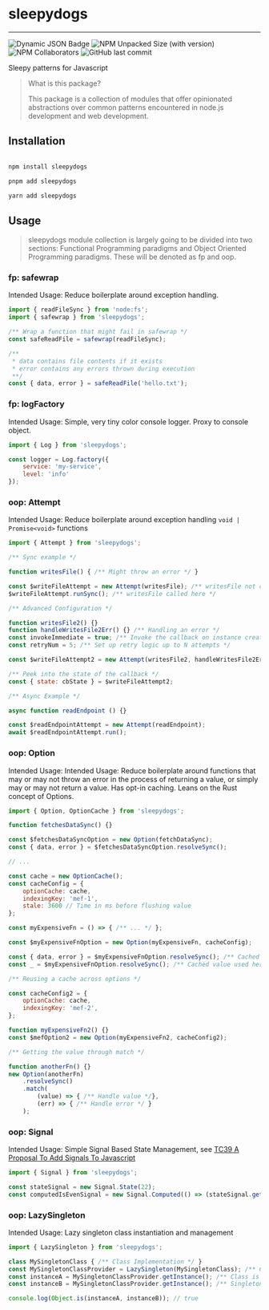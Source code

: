 # sleepydogs

---

![Dynamic JSON Badge](https://img.shields.io/badge/dynamic/json?url=https%3A%2F%2Fraw.githubusercontent.com%2Fnicholasgalante1997%2Fsleepy-dogs%2Fmain%2Fpackage.json&query=%24.version&prefix=%5B&suffix=%5D&style=flat&logo=SemVer&logoColor=blue&label=SemVer)
![NPM Unpacked Size (with version)](https://img.shields.io/npm/unpacked-size/sleepydogs/1.0.2)
![NPM Collaborators](https://img.shields.io/npm/collaborators/sleepydogs)
![GitHub last commit](https://img.shields.io/github/last-commit/nicholasgalante1997/sleepy-dogs)

Sleepy patterns for Javascript  

> What is this package?  
>
> This package is a collection of modules that offer opinionated abstractions over common patterns encountered in node.js development and web development.

## Installation

```bash

npm install sleepydogs

pnpm add sleepydogs

yarn add sleepydogs

```

## Usage

> sleepydogs module collection is largely going to be divided into two sections: Functional Programming paradigms and Object Oriented Programming paradigms. These will be denoted as fp and oop.

### fp: safewrap  

Intended Usage: Reduce boilerplate around exception handling.

```js
import { readFileSync } from 'node:fs';
import { safewrap } from 'sleepydogs';

/** Wrap a function that might fail in safewrap */
const safeReadFile = safewrap(readFileSync);

/**
 * data contains file contents if it exists
 * error contains any errors thrown during execution
 **/
const { data, error } = safeReadFile('hello.txt');
```

### fp: logFactory  

Intended Usage: Simple, very tiny color console logger. Proxy to console object.

```js
import { Log } from 'sleepydogs';

const logger = Log.factory({
    service: 'my-service',
    level: 'info'
});
```

### oop: Attempt

Intended Usage: Reduce boilerplate around exception handling `void | Promise<void>` functions

```js
import { Attempt } from 'sleepydogs';

/** Sync example */

function writesFile() { /** Might throw an error */ }

const $writeFileAttempt = new Attempt(writesFile); /** writesFile not called yet */
$writeFileAttempt.runSync(); /** writesFile called here */

/** Advanced Configuration */

function writesFile2() {}
function handleWritesFile2Err() {} /** Handling an error */
const invokeImmediate = true; /** Invoke the callback on instance creation, so there's no need to call runSync */
const retryNum = 5; /** Set up retry logic up to N attempts */

const $writeFileAttempt2 = new Attempt(writesFile2, handleWritesFile2Err, invokeImmediate, retryNum);

/** Peek into the state of the callback */
const { state: cbState } = $writeFileAttempt2;

/** Async Example */

async function readEndpoint () {}

const $readEndpointAttempt = new Attempt(readEndpoint);
await $readEndpointAttempt.run();
```

### oop: Option

Intended Usage: Intended Usage: Reduce boilerplate around functions that may or may not throw an error in the process of returning a value, or simply may or may not return a value. Has opt-in caching. Leans on the Rust concept of Options.

```js
import { Option, OptionCache } from 'sleepydogs';

function fetchesDataSync() {}

const $fetchesDataSyncOption = new Option(fetchDataSync);
const { data, error } = $fetchesDataSyncOption.resolveSync();

// ... 

const cache = new OptionCache();
const cacheConfig = {
    optionCache: cache,
    indexingKey: 'mef-1',
    stale: 3600 // Time in ms before flushing value
};

const myExpensiveFn = () => { /** ... */ };

const $myExpensiveFnOption = new Option(myExpensiveFn, cacheConfig);

const { data, error } = $myExpensiveFnOption.resolveSync(); /** Cached value set here */
const _ = $myExpensiveFnOption.resolveSync(); /** Cached value used here */

/** Reusing a cache across options */

const cacheConfig2 = {
    optionCache: cache,
    indexingKey: 'mef-2',
};

function myExpensiveFn2() {}
const $mefOption2 = new Option(myExpensiveFn2, cacheConfig2);

/** Getting the value through match */

function anotherFn() {}
new Option(anotherFn)
    .resolveSync()
    .match(
        (value) => { /** Handle value */},
        (err) => { /** Handle error */ }
    );

```

### oop: Signal

Intended Usage: Simple Signal Based State Management, see [TC39 A Proposal To Add Signals To Javascript](https://github.com/tc39/proposal-signals)

```js
import { Signal } from 'sleepydogs';

const stateSignal = new Signal.State(22);
const computedIsEvenSignal = new Signal.Computed(() => (stateSignal.get() % 2) === 0);
```

### oop: LazySingleton

Intended Usage: Lazy singleton class instantiation and management

```ts
import { LazySingleton } from 'sleepydogs';

class MySingletonClass { /** Class Implementation */ }
const MySingletonClassProvider = LazySingleton(MySingletonClass); /** Class has not been instantiated yet */
const instanceA = MySingletonClassProvider.getInstance(); /** Class is instantiated here */
const instanceB = MySingletonClassProvider.getInstance(); /** Singleton instance used here */

console.log(Object.is(instanceA, instanceB)); // true
```
